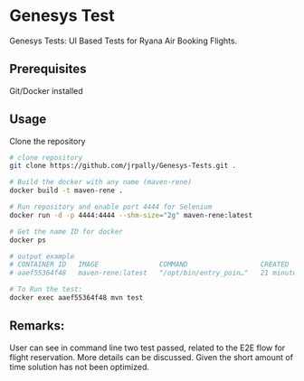 # Genesys Test

Genesys Tests: UI Based Tests for Ryana Air Booking Flights.

## Prerequisites

Git/Docker installed

## Usage
Clone the repository

```bash
# clone repository
git clone https://github.com/jrpally/Genesys-Tests.git .

# Build the docker with any name (maven-rene)
docker build -t maven-rene .

# Run repository and enable port 4444 for Selenium
docker run -d -p 4444:4444 --shm-size="2g" maven-rene:latest

# Get the name ID for docker
docker ps

# output example
# CONTAINER ID   IMAGE               COMMAND                  CREATED          STATUS          PORTS                              NAMES
# aaef55364f48   maven-rene:latest   "/opt/bin/entry_poin…"   21 minutes ago   Up 21 minutes   0.0.0.0:4444->4444/tcp, 5900/tcp   condescending_gauss

# To Run the test:
docker exec aaef55364f48 mvn test

```

## Remarks:
User can see in command line two test passed, related to the E2E flow for flight reservation. More details can be discussed. Given the short amount of time solution has not been optimized.